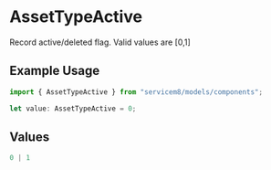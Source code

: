 # AssetTypeActive

Record active/deleted flag.  Valid values are [0,1]

## Example Usage

```typescript
import { AssetTypeActive } from "servicem8/models/components";

let value: AssetTypeActive = 0;
```

## Values

```typescript
0 | 1
```